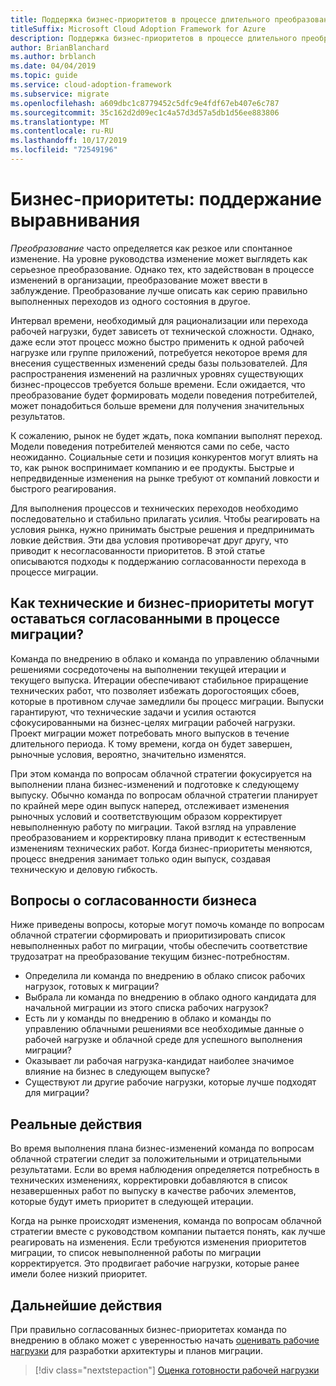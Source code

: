 ```yaml
---
title: Поддержка бизнес-приоритетов в процессе длительного преобразования
titleSuffix: Microsoft Cloud Adoption Framework for Azure
description: Поддержка бизнес-приоритетов в процессе длительного преобразования.
author: BrianBlanchard
ms.author: brblanch
ms.date: 04/04/2019
ms.topic: guide
ms.service: cloud-adoption-framework
ms.subservice: migrate
ms.openlocfilehash: a609dbc1c8779452c5dfc9e4fdf67eb407e6c787
ms.sourcegitcommit: 35c162d2d09ec1c4a57d3d57a5db1d56ee883806
ms.translationtype: MT
ms.contentlocale: ru-RU
ms.lasthandoff: 10/17/2019
ms.locfileid: "72549196"
---
```

# <a name="business-priorities-maintaining-alignment"></a>Бизнес-приоритеты: поддержание выравнивания

*Преобразование* часто определяется как резкое или спонтанное изменение. На уровне руководства изменение может выглядеть как серьезное преобразование. Однако тех, кто задействован в процессе изменений в организации, преобразование может ввести в заблуждение. Преобразование лучше описать как серию правильно выполненных переходов из одного состояния в другое.

Интервал времени, необходимый для рационализации или перехода рабочей нагрузки, будет зависеть от технической сложности. Однако, даже если этот процесс можно быстро применить к одной рабочей нагрузке или группе приложений, потребуется некоторое время для внесения существенных изменений среды базы пользователей. Для распространения изменений на различных уровнях существующих бизнес-процессов требуется больше времени. Если ожидается, что преобразование будет формировать модели поведения потребителей, может понадобиться больше времени для получения значительных результатов.

К сожалению, рынок не будет ждать, пока компании выполнят переход. Модели поведения потребителей меняются сами по себе, часто неожиданно. Социальные сети и позиция конкурентов могут влиять на то, как рынок воспринимает компанию и ее продукты. Быстрые и непредвиденные изменения на рынке требуют от компаний ловкости и быстрого реагирования.

Для выполнения процессов и технических переходов необходимо последовательно и стабильно прилагать усилия. Чтобы реагировать на условия рынка, нужно принимать быстрые решения и предпринимать ловкие действия. Эти два условия противоречат друг другу, что приводит к несогласованности приоритетов. В этой статье описываются подходы к поддержанию согласованности перехода в процессе миграции.

<!-- markdownlint-disable MD026 -->

## <a name="how-can-business-and-technical-priorities-stay-aligned-during-a-migration"></a>Как технические и бизнес-приоритеты могут оставаться согласованными в процессе миграции?

Команда по внедрению в облако и команда по управлению облачными решениями сосредоточены на выполнении текущей итерации и текущего выпуска. Итерации обеспечивают стабильное приращение технических работ, что позволяет избежать дорогостоящих сбоев, которые в противном случае замедлили бы процесс миграции. Выпуски гарантируют, что технические задачи и усилия остаются сфокусированными на бизнес-целях миграции рабочей нагрузки. Проект миграции может потребовать много выпусков в течение длительного периода. К тому времени, когда он будет завершен, рыночные условия, вероятно, значительно изменятся.

При этом команда по вопросам облачной стратегии фокусируется на выполнении плана бизнес-изменений и подготовке к следующему выпуску. Обычно команда по вопросам облачной стратегии планирует по крайней мере один выпуск наперед, отслеживает изменения рыночных условий и соответствующим образом корректирует невыполненную работу по миграции. Такой взгляд на управление преобразованием и корректировку плана приводит к естественным изменениям технических работ. Когда бизнес-приоритеты меняются, процесс внедрения занимает только один выпуск, создавая техническую и деловую гибкость.

## <a name="business-alignment-questions"></a>Вопросы о согласованности бизнеса

Ниже приведены вопросы, которые могут помочь команде по вопросам облачной стратегии сформировать и приоритизировать список невыполненных работ по миграции, чтобы обеспечить соответствие трудозатрат на преобразование текущим бизнес-потребностям.

- Определила ли команда по внедрению в облако список рабочих нагрузок, готовых к миграции?
- Выбрала ли команда по внедрению в облако одного кандидата для начальной миграции из этого списка рабочих нагрузок?
- Есть ли у команды по внедрению в облако и команды по управлению облачными решениями все необходимые данные о рабочей нагрузке и облачной среде для успешного выполнения миграции?
- Оказывает ли рабочая нагрузка-кандидат наиболее значимое влияние на бизнес в следующем выпуске?
- Существуют ли другие рабочие нагрузки, которые лучше подходят для миграции?

## <a name="tangible-actions"></a>Реальные действия

Во время выполнения плана бизнес-изменений команда по вопросам облачной стратегии следит за положительными и отрицательными результатами. Если во время наблюдения определяется потребность в технических изменениях, корректировки добавляются в список незавершенных работ по выпуску в качестве рабочих элементов, которые будут иметь приоритет в следующей итерации.

Когда на рынке происходят изменения, команда по вопросам облачной стратегии вместе с руководством компании пытается понять, как лучше реагировать на изменения. Если требуются изменения приоритетов миграции, то список невыполненной работы по миграции корректируется. Это продвигает рабочие нагрузки, которые ранее имели более низкий приоритет.

## <a name="next-steps"></a>Дальнейшие действия

При правильно согласованных бизнес-приоритетах команда по внедрению в облако может с уверенностью начать [оценивать рабочие нагрузки](./evaluate.md) для разработки архитектуры и планов миграции.

> [!div class="nextstepaction"]
> [Оценка готовности рабочей нагрузки](./evaluate.md)
